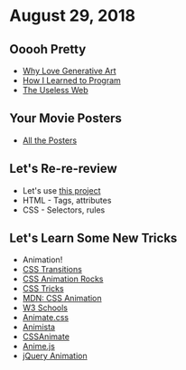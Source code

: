 # August 29, 2018

## Ooooh Pretty

- [Why Love Generative Art](https://www.artnome.com/news/2018/8/8/why-love-generative-art)
- [How I Learned to Program](https://www.youtube.com/watch?v=Y4cOmMDCUJc)
- [The Useless Web](https://theuselessweb.com/)

## Your Movie Posters

- [All the Posters](https://zany-paper.glitch.me/)

## Let's Re-re-review

- Let's use [this project](https://glitch.com/edit/#!/equal-surf)
- HTML - Tags, attributes
- CSS - Selectors, rules

## Let's Learn Some New Tricks

- Animation!
- [CSS Transitions](https://www.w3schools.com/css/css3_transitions.asp)
- [CSS Animation Rocks](https://cssanimation.rocks/)
- [CSS Tricks](https://css-tricks.com/almanac/properties/a/animation/)
- [MDN: CSS Animation](https://developer.mozilla.org/en-US/docs/Web/CSS/CSS_Animations/Using_CSS_animations)
- [W3 Schools](https://www.w3schools.com/css/css3_animations.asp)
- [Animate.css](https://daneden.github.io/animate.css/)
- [Animista](http://animista.net/)
- [CSSAnimate](http://cssanimate.com/)
- [Anime.js](http://animejs.com/)
- [jQuery Animation](http://api.jquery.com/animate/)
